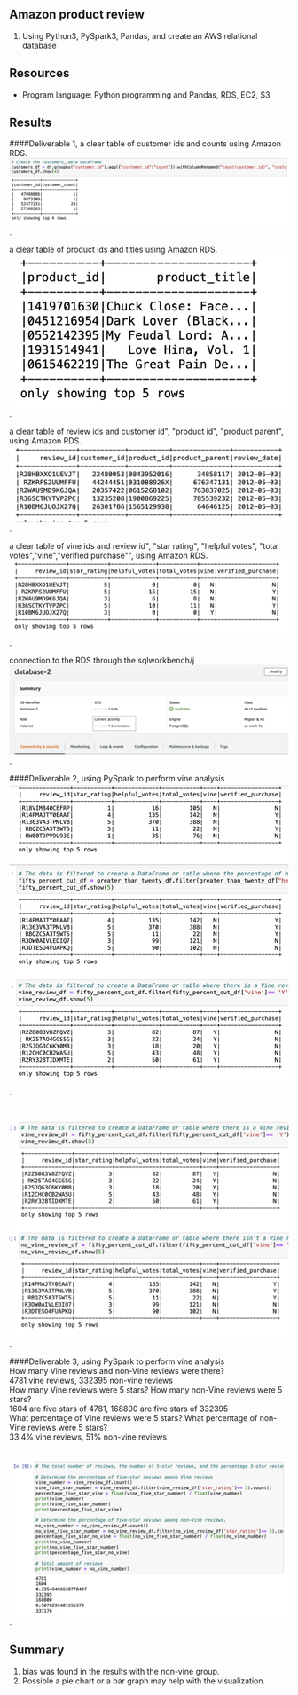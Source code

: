 ## Amazon product review 

1. Using Python3, PySpark3, Pandas, and create an AWS relational database  <br> 

## Resources
- Program language: Python programming and Pandas, RDS, EC2, S3

## Results 
####Deliverable 1, a clear table of customer ids and counts using Amazon RDS.
<br> ![Figure 1a](https://github.com/davidhyongae2/Amazon_product_review/blob/main/Figure1a.png). <br>

a clear table of product ids and titles using Amazon RDS.
<br> ![Figure 1b](https://github.com/davidhyongae2/Amazon_product_review/blob/main/Figure1b.png). <br>

a clear table of review ids and customer id", "product id", "product parent", using Amazon RDS.
<br> ![Figure 1c](https://github.com/davidhyongae2/Amazon_product_review/blob/main/Figure1c.png). <br>

a clear table of vine ids and review id", "star rating", "helpful votes", "total votes","vine","verified purchase"", using Amazon RDS.
<br> ![Figure 1d](https://github.com/davidhyongae2/Amazon_product_review/blob/main/Figure1d.png). <br>

connection to the RDS through the sqlworkbench/j
<br> ![Figure 1e](https://github.com/davidhyongae2/Amazon_product_review/blob/main/connected1.png). <br>



####Deliverable 2, using PySpark to perform vine analysis 
<br> ![Figure 2a](https://github.com/davidhyongae2/Amazon_product_review/blob/main/Figure2a.png). <br>

<br> ![Figure 2b](https://github.com/davidhyongae2/Amazon_product_review/blob/main/Figure2b.png). <br>

####Deliverable 3, using PySpark to perform vine analysis <br> 
How many Vine reviews and non-Vine reviews were there?
<br> 4781 vine reviews, 332395 non-vine reviews <br>
How many Vine reviews were 5 stars? How many non-Vine reviews were 5 stars?
<br> 1604 are five stars of 4781, 168800 are five stars of 332395 <br>
What percentage of Vine reviews were 5 stars? What percentage of non-Vine reviews were 5 stars?
<br> 33.4% vine reviews, 51% non-vine reviews <br>

<br> ![Figure 3](https://github.com/davidhyongae2/Amazon_product_review/blob/main/Figure3.png). <br>


## Summary
1. bias was found in the results with the non-vine group. 
2. Possible a pie chart or a bar graph may help with the visualization.  

